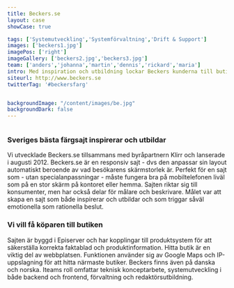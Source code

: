 ```yaml
---
title: Beckers.se
layout: case
showCase: true

tags: ['Systemutveckling','Systemförvaltning','Drift & Support']
images: ['beckers1.jpg']
imagePos: ['right']
imageGallery: ['beckers2.jpg','beckers3.jpg']
team: ['anders','johanna','martin','dennis','rickard','maria']
intro: Med inspiration och utbildning lockar Beckers kunderna till butiken.
siteurl: http://www.beckers.se
twitterTag: '#beckersfarg'


backgroundImage: "/content/images/be.jpg"
backgroundDark: false
---
```


<img src="/content/images/beckers1.jpg" class="right" alt="">

### Sveriges bästa färgsajt inspirerar och utbildar
Vi utvecklade Beckers.se tillsammans med byråpartnern Klirr och lanserade i augusti 2012. Beckers.se är en responsiv sajt - dvs den anpassar sin layout automatiskt beroende av vad besökarens skärmstorlek är. Perfekt för en sajt som - utan specialanpassningar - måste fungera bra på mobiltelefonen liväl som på en stor skärm på kontoret eller hemma. Sajten riktar sig till konsumenter, men har också delar för målare och beskrivare. Målet var att skapa en sajt som både inspirerar och utbildar och som triggar såväl emotionella som rationella beslut.

### Vi vill få köparen till butiken
Sajten är byggd i Episerver och har kopplingar till produktsystem för att säkerställa korrekta faktablad och produktinformation. Hitta butik är en viktig del av webbplatsen. Funktionen använder sig av Google Maps och IP-uppslagning för att hitta närmaste butiker. Beckers finns även på danska och norska. Iteams roll omfattar teknisk konceptarbete, systemutveckling i både backend och frontend, förvaltning och redaktörsutbildning.

